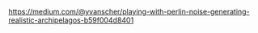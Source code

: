 https://medium.com/@yvanscher/playing-with-perlin-noise-generating-realistic-archipelagos-b59f004d8401